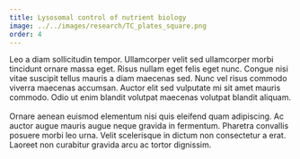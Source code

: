 ```yaml
---
title: Lysosomal control of nutrient biology
image: ../../images/research/TC_plates_square.png
order: 4
---
```

Leo a diam sollicitudin tempor. Ullamcorper velit sed ullamcorper morbi tincidunt ornare massa eget. Risus nullam eget felis eget nunc. Congue nisi vitae suscipit tellus mauris a diam maecenas sed. Nunc vel risus commodo viverra maecenas accumsan. Auctor elit sed vulputate mi sit amet mauris commodo. Odio ut enim blandit volutpat maecenas volutpat blandit aliquam.\
\
Ornare aenean euismod elementum nisi quis eleifend quam adipiscing. Ac auctor augue mauris augue neque gravida in fermentum. Pharetra convallis posuere morbi leo urna. Velit scelerisque in dictum non consectetur a erat. Laoreet non curabitur gravida arcu ac tortor dignissim. 
